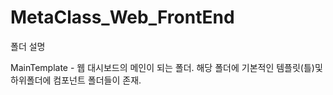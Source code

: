 # MetaClass_Web_FrontEnd



폴더 설명


MainTemplate - 웹 대시보드의 메인이 되는 폴더. 해당 폴더에 기본적인 템플릿(틀)및 하위폴더에 컴포넌트 폴더들이 존재.
